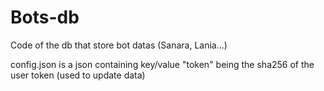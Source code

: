 # Bots-db
Code of the db that store bot datas (Sanara, Lania...)

config.json is a json containing key/value "token" being the sha256 of the user token (used to update data)
